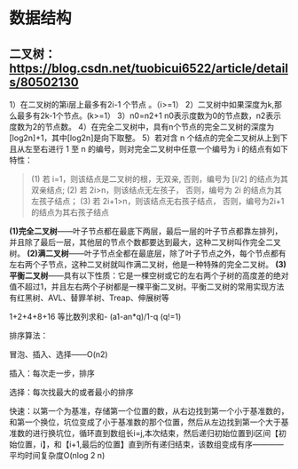 # 数据结构

## 二叉树：https://blog.csdn.net/tuobicui6522/article/details/80502130

1）在二叉树的第i层上最多有2i-1 个节点 。（i>=1）
 2）二叉树中如果深度为k,那么最多有2k-1个节点。(k>=1）
 3）n0=n2+1  n0表示度数为0的节点数，n2表示度数为2的节点数。
 4）在完全二叉树中，具有n个节点的完全二叉树的深度为[log2n]+1，其中[log2n]是向下取整。
 5）若对含 n 个结点的完全二叉树从上到下且从左至右进行 1 至 n 的编号，则对完全二叉树中任意一个编号为 i 的结点有如下特性：

> (1) 若 i=1，则该结点是二叉树的根，无双亲, 否则，编号为 [i/2] 的结点为其双亲结点;
>  (2) 若 2i>n，则该结点无左孩子，  否则，编号为 2i 的结点为其左孩子结点；
>  (3) 若 2i+1>n，则该结点无右孩子结点，  否则，编号为2i+1 的结点为其右孩子结点

**(1)完全二叉树**——叶子节点都在最底下两层，最后一层的叶子节点都靠左排列，并且除了最后一层，其他层的节点个数都要达到最大，这种二叉树叫作完全二叉树。
**(2)满二叉树**——叶子节点全都在最底层，除了叶子节点之外，每个节点都有左右两个子节点，这种二叉树就叫作满二叉树，他是一种特殊的完全二叉树。
**(3)平衡二叉树**——具有以下性质：它是一棵空树或它的左右两个子树的高度差的绝对值不超过1，并且左右两个子树都是一棵平衡二叉树。平衡二叉树的常用实现方法有红黑树、AVL、替罪羊树、Treap、伸展树等



1+2+4+8+16 等比数列求和-     (a1-an*q)/1-q   (q!=1)



排序算法：

冒泡、插入、选择——O(n2)

插入：每次走一步，排序

选择：每次找最大的或者最小的排序

快速：以第一个为基准，存储第一个位置的数，从右边找到第一个小于基准数的，和第一个换位，坑位变成了小于基准数的那个位置，然后从左边找到第一个大于基准数的进行换坑位，循环直到数组长i=j,本次结束，然后递归初始位置到i区间【初始位置，i】，和【i+1,最后的位置】直到所有递归结束，该数组变成有序————平均时间复杂度O(nlog 2  n)